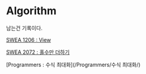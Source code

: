 # Algorithm

남는건 기록이다.

[SWEA 1206 : View](https://github.com/ToLoad/Algorithm/tree/main/SWEA/1206)

[SWEA 2072 : 홀수만 더하기](/SWEA/2072/)

[Programmers : 수식 최대화](/Programmers/수식 최대화/)
